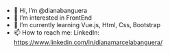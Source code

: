 - 👋 Hi, I’m @dianabanguera
- 👀 I’m interested in FrontEnd
- 🌱 I’m currently learning Vue.js, Html, Css, Bootstrap
- 📫 How to reach me: LinkedIn: https://www.linkedin.com/in/dianamarcelabanguera/

<!---
dianabanguera/dianabanguera is a ✨ special ✨ repository because its `README.md` (this file) appears on your GitHub profile.
You can click the Preview link to take a look at your changes.
--->
